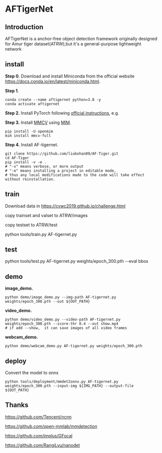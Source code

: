 # AFTigerNet
## Introduction

AFTigerNet is a anchor-free object detection framework originally designed for Amur tiger dataset(ATRW),but it's a general-purpose lightweight network

## install

**Step 0**. Download and install Miniconda from the official website https://docs.conda.io/en/latest/miniconda.html.

**Step 1**.
```shell
conda create --name aftigernet python=3.8 -y
conda activate aftigernet
```

**Step 2.** Install PyTorch following [official instructions](https://pytorch.org/get-started/locally/), e.g.

**Step 3.** Install [MMCV](https://github.com/open-mmlab/mmcv) using [MIM](https://github.com/open-mmlab/mim).

```shell
pip install -U openmim
mim install mmcv-full
```
**Step 4.** Install AF-tigernet.


```shell
git clone https://github.com/liubohan09/AF-Tiger.git
cd AF-Tiger
pip install -v -e .
# "-v" means verbose, or more output
# "-e" means installing a project in editable mode,
# thus any local modifications made to the code will take effect without reinstallation.
```


## train

Download data in https://cvwc2019.github.io/challenge.html

copy trainset and valset to ATRW/images

copy testset to ATRW/test

python tools/train.py AF-tigernet.py

## test

python tools/test.py AF-tigernet.py weights/epoch_300.pth  --eval bbox

## demo

**image_demo.**

```shell
python demo/image_demo.py --img-path AF-tigernet.py weights/epoch_300.pth --out ${OUT_PATH}
```

**video_demo.**

```shell
python demo/video_demo.py --video-path AF-tigernet.py weights/epoch_300.pth --score-thr 0.4 --out show.mp4
# if add --show,  it can save images of all video frames
```

**webcam_demo.**

```shell
python demo/webcam_demo.py AF-tigernet.py weights/epoch_300.pth 
```

## deploy

Convert the model to onnx

```shell
python tools/deployment/mmdet2onnx.py AF-tigernet.py weights/epoch_300.pth --input-img ${IMG_PATH} --output-file ${OUT_PATH}
```

## Thanks

https://github.com/Tencent/ncnn

https://github.com/open-mmlab/mmdetection

https://github.com/implus/GFocal

https://github.com/RangiLyu/nanodet
